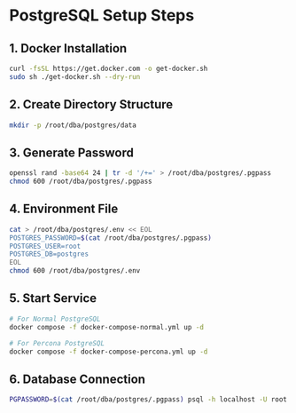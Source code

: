 # PostgreSQL Setup Steps

## 1. Docker Installation
```bash
curl -fsSL https://get.docker.com -o get-docker.sh
sudo sh ./get-docker.sh --dry-run
```

## 2. Create Directory Structure
```bash
mkdir -p /root/dba/postgres/data
```

## 3. Generate Password
```bash
openssl rand -base64 24 | tr -d '/+=' > /root/dba/postgres/.pgpass
chmod 600 /root/dba/postgres/.pgpass
```

## 4. Environment File
```bash
cat > /root/dba/postgres/.env << EOL
POSTGRES_PASSWORD=$(cat /root/dba/postgres/.pgpass)
POSTGRES_USER=root
POSTGRES_DB=postgres
EOL
chmod 600 /root/dba/postgres/.env
```

## 5. Start Service
```bash
# For Normal PostgreSQL
docker compose -f docker-compose-normal.yml up -d

# For Percona PostgreSQL
docker compose -f docker-compose-percona.yml up -d
```

## 6. Database Connection
```bash
PGPASSWORD=$(cat /root/dba/postgres/.pgpass) psql -h localhost -U root -d postgres
```